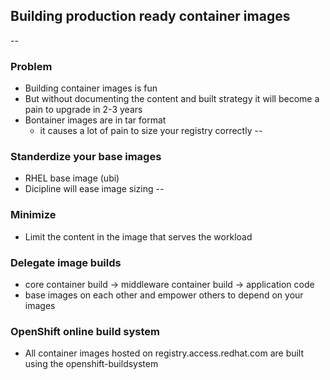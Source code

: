 ## Building production ready container images
--
### Problem
* Building container images is fun
* But without documenting the content and built strategy it will become a pain to upgrade in 2-3 years
* Bontainer images are in tar format
  * it causes a lot of pain to size your registry correctly
--
### Standerdize your base images
* RHEL base image (ubi)
* Dicipline will ease image sizing
--
### Minimize
* Limit the content in the image that serves the workload
### Delegate image builds
* core container build -> middleware container build -> application code
* base images on each other and empower others to depend on your images
### OpenShift online build system
* All container images hosted on registry.access.redhat.com are built using the openshift-buildsystem
